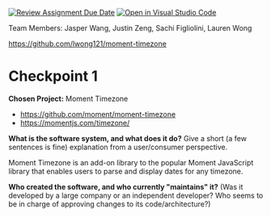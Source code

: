 [![Review Assignment Due Date](https://classroom.github.com/assets/deadline-readme-button-24ddc0f5d75046c5622901739e7c5dd533143b0c8e959d652212380cedb1ea36.svg)](https://classroom.github.com/a/ZL2e6lYH)
[![Open in Visual Studio Code](https://classroom.github.com/assets/open-in-vscode-718a45dd9cf7e7f842a935f5ebbe5719a5e09af4491e668f4dbf3b35d5cca122.svg)](https://classroom.github.com/online_ide?assignment_repo_id=11093023&assignment_repo_type=AssignmentRepo)

Team Members: Jasper Wang, Justin Zeng, Sachi Figliolini, Lauren Wong

https://github.com/lwong121/moment-timezone

# Checkpoint 1

**Chosen Project:** Moment Timezone
- https://github.com/moment/moment-timezone
- https://momentjs.com/timezone/

**What is the software system, and what does it do?** Give a short (a few sentences is fine) explanation from a user/consumer perspective.

Moment Timezone is an add-on library to the popular Moment JavaScript library that enables users to parse and display dates for any timezone.

**Who created the software, and who currently "maintains" it?** (Was it developed by a large company or an independent developer? Who seems to be in charge of approving changes to its code/architecture?)